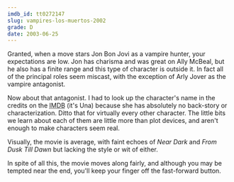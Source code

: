 ```yaml
---
imdb_id: tt0272147
slug: vampires-los-muertos-2002
grade: D
date: 2003-06-25
---
```


Granted, when a move stars Jon Bon Jovi as a vampire hunter, your expectations are low. Jon has charisma and was great on Ally McBeal, but he also has a finite range and this type of character is outside it. In fact all of the principal roles seem miscast, with the exception of Arly Jover as the vampire antagonist.

Now about that antagonist. I had to look up the character's name in the credits on the <abbr title="Internet Movie Database">IMDB</abbr> (it's Una) because she has absolutely no back-story or characterization. Ditto that for virtually every other character. The little bits we learn about each of them are little more than plot devices, and aren't enough to make characters seem real.

Visually, the movie is average, with faint echoes of <span data-imdb-id="tt0093605">_Near Dark_</span> and <span data-imdb-id="tt0116367">_From Dusk Till Dawn_</span> but lacking the style or wit of either.</p>

In spite of all this, the movie moves along fairly, and although you may be tempted near the end, you'll keep your finger off the fast-forward button.
